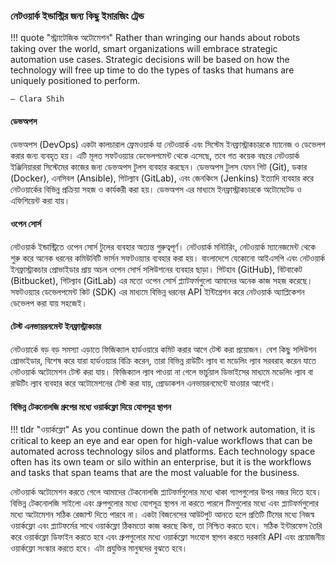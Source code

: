 ### নেটওয়ার্ক ইন্ডাস্ট্রির জন্য কিছু ইমারজিং ট্রেন্ড

!!! quote "স্ট্র্যাটেজিক অটোমেশন"
    Rather than wringing our hands about robots taking over the world, smart organizations will embrace strategic automation use cases. Strategic decisions will be based on how the technology will free up time to do the types of tasks that humans are uniquely positioned to perform. 

    — Clara Shih

#### ডেভঅপস

ডেভঅপস (DevOps) একটা কালচারাল ফ্রেমওয়ার্ক যা নেটওয়ার্ক এবং সিস্টেম ইনফ্রাস্ট্রাকচারকে ম্যানেজ ও ডেভেলপ করার জন্য ব্যবহৃত হয়। এটি মূলত সফটওয়্যার ডেভেলপমেন্ট থেকে এসেছে, তবে গত কয়েক বছরে নেটওয়ার্ক ইঞ্জিনিয়াররা সিস্টেমের কাজের জন্য ডেভঅপস টুলস ব্যবহার করছেন। ডেভঅপস টুলস যেমন গিট (Git), ডকার (Docker), এনসিবল (Ansible), গিটল্যাব (GitLab), এবং জেনকিংস (Jenkins) ইত্যাদি ব্যবহার করে নেটওয়ার্কের বিভিন্ন প্রক্রিয়া সহজ ও কার্যকরী করা হয়। ডেভঅপস এর মাধ্যমে ইনফ্রাস্ট্রাকচারকে অটোমেটেড ও এফিশিয়েন্ট করা যায়।

#### ওপেন সোর্স

নেটওয়ার্ক ইন্ডাস্ট্রিতে ওপেন সোর্স টুলের ব্যবহার অত্যন্ত গুরুত্বপূর্ণ। নেটওয়ার্ক মনিটরিং, নেটওয়ার্ক ম্যানেজমেন্ট থেকে শুরু করে অনেক ধরনের কমিউনিটি ভার্সন সফটওয়্যার ব্যবহার করা হয়। বাংলাদেশে যেকোনো আইএসপি এবং নেটওয়ার্ক ইনফ্রাস্ট্রাকচার প্রোভাইডার প্রায় অচল ওপেন সোর্স সলিউশনের ব্যবহার ছাড়া। গিটহাব (GitHub), বিটবাকেট (Bitbucket), গিটল্যাব (GitLab) এর মতো ওপেন সোর্স প্ল্যাটফর্মগুলো আমাদের অনেক কাজ সহজ করেছে। সফটওয়্যার ডেভেলপমেন্ট কিট (SDK) এর মাধ্যমে বিভিন্ন ধরনের API ইন্টিগ্রেশন করে নেটওয়ার্ক অ্যাপ্লিকেশন ডেভেলপ করা যায় সহজেই।

#### টেস্ট এনভায়রনমেন্ট ইনফ্রাস্ট্রাকচার

নেটওয়ার্কে বড় বড় সমস্যা এড়াতে ফিজিক্যাল হার্ডওয়ারে কমিট করার আগে টেস্ট করা প্রয়োজন। বেশ কিছু সলিউশন প্রোভাইডার, বিশেষ করে যারা হার্ডওয়্যার বিক্রি করেন, তারা বিভিন্ন রাউটিং ল্যাব বা মডেলিং ল্যাব সরবরাহ করেন যাতে নেটওয়ার্ক অটোমেশন টেস্ট করা যায়। ফিজিক্যাল ল্যাব পাওয়া না গেলে ভার্চুয়াল ডিভাইসের মাধ্যমে মডেলিং ল্যাব বা রাউটিং ল্যাব ব্যবহার করে অটোমেশনের টেস্ট করা যায়, প্রোডাকশন এনভায়রনমেন্টে যাওয়ার আগেই।

#### বিভিন্ন টেকনোলজি গ্রুপের মধ্যে ওয়ার্কফ্লো দিয়ে যোগসূত্র স্থাপন

!!! tldr "ওয়ার্কফ্লো"
    As you continue down the path of network automation, it is critical to keep an eye and ear open for high-value workflows that can be automated across technology silos and platforms. Each technology space often has its own team or silo within an enterprise, but it is the workflows and tasks that span teams that are the most valuable for the business.

নেটওয়ার্ক অটোমেশন করতে গেলে আমাদের টেকনোলজি প্ল্যাটফর্মগুলোর মধ্যে থাকা গ্যাপগুলোর উপর নজর দিতে হবে। বিভিন্ন টেকনোলজি সাইলো এবং গ্রুপগুলোর মধ্যে যোগসূত্র স্থাপন না করতে পারলে টিমগুলোর মধ্যে এবং প্ল্যাটফর্মগুলোর মধ্যে অটোমেশন সঠিক রেজাল্ট দিতে পারবে না। একটা বিজনেসের আউটপুট আনতে হলে প্রতিটি টিমের মধ্যে নিজস্ব ওয়ার্কফ্লো এবং প্ল্যাটফর্মের সাথে ওয়ার্কফ্লো ঠিকমতো কাজ করছে কিনা, তা নিশ্চিত করতে হবে। সঠিক ইন্টারফেস তৈরি করে ওয়ার্কফ্লো ডিফাইন করতে হবে এবং গ্রুপগুলোর মধ্যে ওয়ার্কফ্লো সংযোগ স্থাপন করতে দরকারি API এবং প্রয়োজনীয় ওয়ার্কফ্লো সংস্কার করতে হবে। এটা প্রযুক্তির মানুষদের বুঝতে হবে।